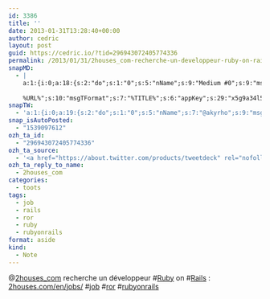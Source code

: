 ```yaml
---
id: 3386
title: ''
date: 2013-01-31T13:28:40+00:00
author: cedric
layout: post
guid: https://cedric.io/?tid=296943072405774336
permalink: /2013/01/31/2houses_com-recherche-un-developpeur-ruby-on-rails-2houses-com-en-jobs-job-ror-rubyonrails/
snapMD:
  - |
    a:1:{i:0;a:18:{s:2:"do";s:1:"0";s:5:"nName";s:9:"Medium #0";s:9:"msgFormat";s:19:"%FULLTEXT%
    
    %URL%";s:10:"msgTFormat";s:7:"%TITLE%";s:6:"appKey";s:29:"x5g9a34l5z294i5y2q284e4g54454";s:6:"appSec";s:85:"d3h0a44e4s2b4i5u2r234m5f5b4v2l5q2a444h574347464a454x2w20374447494c484b4w2c464f5u2d4z2";s:8:"inclTags";s:1:"1";s:7:"fltrsOn";i:0;s:5:"fltrs";a:0:{}s:7:"proxyOn";i:0;s:7:"useSURL";i:0;s:1:"v";i:350;s:4:"publ";s:1:"0";s:11:"accessToken";s:65:"2353413aa5437433e5648ccf74a16119308317c52d1a24d8ed99f26add037528a";s:12:"appAppUserID";s:65:"104b21fd8da79171a6e7bf800d03b4b761204f242935e05d2d86850a6b1635f77";s:14:"appAppUserName";s:26:"Cédric Bousmanne (akyrho)";s:13:"appAppUserURL";s:26:"https://medium.com/@akyrho";s:7:"pubList";a:0:{}}}
snapTW:
  - 'a:1:{i:0;a:19:{s:2:"do";s:1:"0";s:5:"nName";s:7:"@akyrho";s:9:"msgFormat";s:26:"%TITLE%. %EXCERPT% - %URL%";s:6:"appKey";s:55:"x5g9a8325v2y475r3c4m48584n53446p423r3r5u3e356j5j3k4r2p3";s:6:"appSec";s:105:"d3h0a94o46415u594v3q5l5n5l4r4x474x4j484o473u4i5w2m4k494z2k344n306n5r3l5v2s554p4n3p3k45495c3z4v4d3m3u5w525";s:7:"fltrsOn";i:0;s:5:"fltrs";a:0:{}s:7:"proxyOn";i:0;s:7:"useSURL";i:0;s:1:"v";i:350;s:5:"twURL";s:25:"http://twitter.com/akyrho";s:11:"accessToken";s:50:"6678782-Eyg60SCeh7762DEIsYtTPD5GVeOuSN8ATMdF2Lpppe";s:14:"accessTokenSec";s:45:"PgGDCbcYLJnR5esZjY9ID72A33mUNCYnQwaQTBsojSJNa";s:5:"tw140";i:0;s:10:"riComments";s:1:"1";s:11:"riCommentsM";s:1:"1";s:12:"riCommentsAA";s:1:"1";s:8:"attchImg";s:1:"1";s:9:"wpImgSize";s:4:"full";}}'
snap_isAutoPosted:
  - "1539097612"
ozh_ta_id:
  - "296943072405774336"
ozh_ta_source:
  - '<a href="https://about.twitter.com/products/tweetdeck" rel="nofollow">TweetDeck</a>'
ozh_ta_reply_to_name:
  - 2houses_com
categories:
  - toots
tags:
  - job
  - rails
  - ror
  - ruby
  - rubyonrails
format: aside
kind:
  - Note
---
```

<span class="username username_linked">@<a href="https://twitter.com/2houses_com" title="2houses">2houses_com</a></span> recherche un développeur <span class="hashtag hashtag_local">#<a href="https://cedric.io/tag/ruby/">Ruby</a> on <span class="hashtag hashtag_local">#<a href="https://cedric.io/tag/rails/">Rails</a> : <a href="http://www.2houses.com/en/jobs/" title="http://www.2houses.com/en/jobs/" class="link link_untco">2houses.com/en/jobs/</a> <span class="hashtag hashtag_local">#<a href="https://cedric.io/tag/job/">job</a> <span class="hashtag hashtag_local">#<a href="https://cedric.io/tag/ror/">ror</a> <span class="hashtag hashtag_local">#<a href="https://cedric.io/tag/rubyonrails/">rubyonrails</a></p>